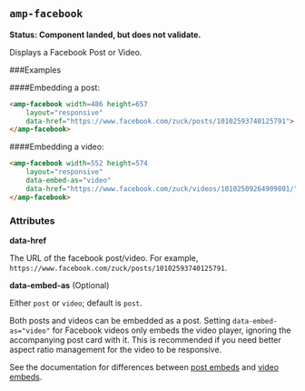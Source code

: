 <!---
Copyright 2015 The AMP HTML Authors. All Rights Reserved.

Licensed under the Apache License, Version 2.0 (the "License");
you may not use this file except in compliance with the License.
You may obtain a copy of the License at

      http://www.apache.org/licenses/LICENSE-2.0

Unless required by applicable law or agreed to in writing, software
distributed under the License is distributed on an "AS-IS" BASIS,
WITHOUT WARRANTIES OR CONDITIONS OF ANY KIND, either express or implied.
See the License for the specific language governing permissions and
limitations under the License.
-->

## <a name="amp-facebook"></a> `amp-facebook`

**Status: Component landed, but does not validate.**

Displays a Facebook Post or Video. 

###Examples

####Embedding a post:
```html
<amp-facebook width=486 height=657
    layout="responsive"
    data-href="https://www.facebook.com/zuck/posts/10102593740125791">
</amp-facebook>
```

####Embedding a video:
```html
<amp-facebook width=552 height=574
    layout="responsive"
    data-embed-as="video"
    data-href="https://www.facebook.com/zuck/videos/10102509264909801/">
</amp-facebook>
```


### Attributes

**data-href**

The URL of the facebook post/video. For example, `https://www.facebook.com/zuck/posts/10102593740125791`.

**data-embed-as** (Optional)

Either `post` or `video`; default is `post`.

Both posts and videos can be embedded as a post. Setting `data-embed-as="video"` for Facebook videos only embeds the video player, ignoring the accompanying post card with it. This is recommended if you need better aspect ratio management for the video to be responsive.  

See the documentation for differences between [post embeds](https://developers.facebook.com/docs/plugins/embedded-posts) and [video embeds](https://developers.facebook.com/docs/plugins/embedded-video-player).
